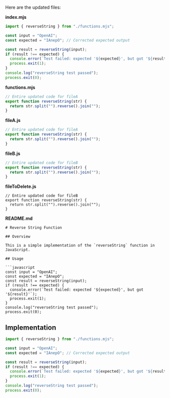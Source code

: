 Here are the updated files:

**index.mjs**

```javascript
import { reverseString } from "./functions.mjs";

const input = "OpenAI";
const expected = "IAnepO"; // Corrected expected output

const result = reverseString(input);
if (result !== expected) {
  console.error(`Test failed: expected '${expected}', but got '${result}'`);
  process.exit(1);
}
console.log("reverseString test passed");
process.exit(0);
```

**functions.mjs**

```javascript
// Entire updated code for fileA
export function reverseString(str) {
  return str.split("").reverse().join("");
}
```

**fileA.js**

```javascript
// Entire updated code for fileA
export function reverseString(str) {
  return str.split("").reverse().join("");
}
```

**fileB.js**

```javascript
// Entire updated code for fileB
export function reverseString(str) {
  return str.split("").reverse().join("");
}
```

**fileToDelete.js**

```
// Entire updated code for fileB
export function reverseString(str) {
  return str.split("").reverse().join("");
}
```

**README.md**

```
# Reverse String Function

## Overview

This is a simple implementation of the `reverseString` function in JavaScript.

## Usage

```javascript
const input = "OpenAI";
const expected = "IAnepO";
const result = reverseString(input);
if (result !== expected) {
  console.error(`Test failed: expected '${expected}', but got '${result}'`);
  process.exit(1);
}
console.log("reverseString test passed");
process.exit(0);
```

## Implementation

```javascript
import { reverseString } from "./functions.mjs";

const input = "OpenAI";
const expected = "IAnepO"; // Corrected expected output

const result = reverseString(input);
if (result !== expected) {
  console.error(`Test failed: expected '${expected}', but got '${result}'`);
  process.exit(1);
}
console.log("reverseString test passed");
process.exit(0);
```